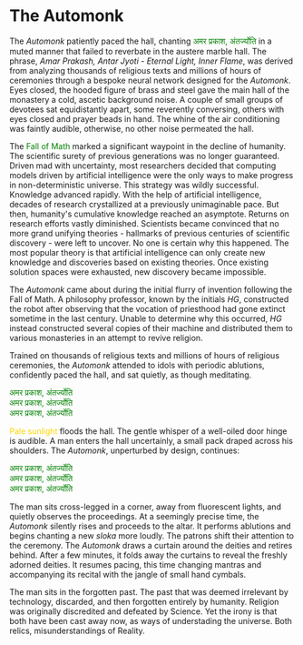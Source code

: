 # The Automonk

The <i>Automonk</i> patiently paced the hall, chanting 
<font color="green">अमर प्रकाश, अंतर्ज्योति</font>
in a muted manner that failed to reverbate in the austere marble hall. The phrase, <i>Amar Prakash, Antar Jyoti - Eternal Light, Inner Flame</i>, was derived from analyzing thousands of religious texts and millions of hours of ceremonies through a bespoke neural network designed for the <i>Automonk</i>.  Eyes closed, the hooded figure of brass and steel gave the main hall of the monastery a cold, ascetic background noise. A couple of small groups of devotees sat equidistantly apart, some reverently conversing, others with eyes closed and prayer beads in hand. The whine of the air conditioning was faintly audible, otherwise, no other noise permeated the hall. 

The <font color="green">Fall of Math</font> marked a significant waypoint in the decline of humanity. The scientific surety of previous generations was no longer guaranteed. Driven mad with uncertainty, most researchers decided that computing models driven by artificial intelligence were the only ways to make progress in non-deterministic universe. This strategy was wildly successful. Knowledge advanced rapidly. With the help of artificial intelligence, decades of research crystallized at a previously unimaginable pace. But then, humanity's cumulative knowledge reached an asymptote. Returns on research efforts vastly diminished. Scientists became convinced that no more grand unifying theories - hallmarks of previous centuries of scientific discovery - were left to uncover. No one is certain why this happened. The most popular theory is that artificial intelligence can only create new knowledge and discoveries based on existing theories. Once existing solution spaces were exhausted, new discovery became impossible.

The <i>Automonk</i> came about during the initial flurry of invention following the Fall of Math. A philosophy professor, known by the initials <i>HG</i>, constructed the robot after observing that the vocation of priesthood had gone extinct sometime in the last century. Unable to determine why this occurred, <i>HG</i> instead constructed several copies of their machine and distributed them to various monasteries in an attempt to revive religion.

Trained on thousands of religious texts and millions of hours of religious ceremonies, the <i>Automonk</i> attended to idols with periodic ablutions, confidently paced the hall, and sat quietly, as though meditating. 

<font color="green">अमर प्रकाश, अंतर्ज्योति</font><br>
<font color="green">अमर प्रकाश, अंतर्ज्योति</font><br>
<font color="green">अमर प्रकाश, अंतर्ज्योति</font><br>

<font color="gold">Pale sunlight</font> floods the hall. The gentle whisper of a well-oiled door hinge is audible. A man enters the hall uncertainly, a small pack draped across his shoulders. The <i>Automonk</i>, unperturbed by design, continues: 

<font color="green">अमर प्रकाश, अंतर्ज्योति</font><br>
<font color="green">अमर प्रकाश, अंतर्ज्योति</font><br>
<font color="green">अमर प्रकाश, अंतर्ज्योति</font><br>

The man sits cross-legged in a corner, away from fluorescent lights, and quietly observes the proceedings. At a seemingly precise time, the <i>Automonk</i> silently rises and proceeds to the altar. It performs ablutions and begins chanting a new <i>sloka</i> more loudly. The patrons shift their attention to the ceremony. The <i>Automonk</i> draws a curtain around the deities and retires behind</i>. After a few minutes, it folds away the curtains to reveal the freshly adorned deities. It resumes pacing, this time changing mantras and accompanying its recital with the jangle of small hand cymbals. 

The man sits in the forgotten past. The past that was deemed irrelevant by technology, discarded, and then forgotten entirely by humanity. Religion was originally discredited and defeated by Science. Yet the irony is that both have been cast away now, as ways of understading the universe. Both relics, misunderstandings of Reality.
